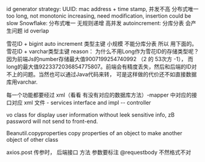 id generator strategy:
    UUID: mac address + time stamp, 并发不高  分布式唯一 too long, not monotonic increasing, need modification, insertion could be slow
    Snowflake: 分布式唯一 无规则递增 高并发
    autoincrement: 分库分表 会产生问题 id overlap

雪花ID + bigint auto increment 类型主键 小规模 不能分库分表 所以 用下面的。
雪花ID + varchar类型主键 reason：
        为什么不用Long作为雪花ID的存储类型呢？因为前端Js的number存储最大值9007199254740992 （2 的 53次方 -1），
        而long的最大值9223372036854775807。前端会有精度丢失，然后和后端的ID对不上的问题。当然也可以通过Java代码来转，
        可是这样做的代价还不如直接数据库用varchar.


每一个功能都要经过 xml（看看 有没有对应的数据库方法）-mapper 中对应的接口对应 xml 文件 - services interface and impl -- controller

vo class for display user information without leek sensitive info, zB password will not send to front-end.

Beanutil.copyproperties copy properties of an object to make another object of other class


axios.post 传参时， 后端接口 方法 参数要标注 @requestbody 不然格式不对